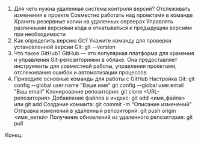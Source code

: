 1) Для чего нужна удаленная система контроля версий?
Отслеживать изменения в проекте
Совместно работать над проектами в команде
Хранить резервные копии на удаленных серверах
Управлять различными версиями кода и откатываться
к предыдущим версиям при необходимости
2) Как определить версию Git?
Укажите команду для проверки установленной версии Git: git --version
3) Что такое GitHub?
GitHub — это популярная платформа для
хранения и управления Git-репозиториями в облаке.
Она предоставляет инструменты для совместной
работы, управления проектами, отслеживания ошибок и
автоматизации процессов
4) Приведите основные команды для работы с GitHub
Настройка Git: git config --global user.name "Ваше имя"
git config --global user.email "Ваш email"
Клонирование репозитория: git clone <URL-репозитория>
Добавление файлов в индекс: git add <имя_файла> или git add
Создание коммита: git commit -m "Описание изменений"
Отправка изменений в удаленный репозиторий: git push origin <имя_ветки>
Получение обновлений из удаленного репозитория: git pull

Конец.
